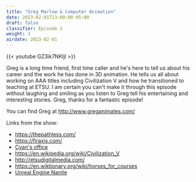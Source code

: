 ```yaml
---
title: "Greg Marlow & Computer Animation"
date: 2023-02-01T13:00:00-05:00
draft: false
classifier: Episode 2
weight: 3
airdate: 2023-02-01
---
```


{{< youtube GZ3ik7NKljI >}}

Greg is a long time friend, first time caller and he's here to tell us about his
career and the work he has done in 3D animation. He tells us all about working
on AAA titles including Civilization V and how he transitioned to teaching at
ETSU. I am certain you can't make it through this episode without laughing and
smiling as you listen to Greg tell his entertaining and interesting stories.
Greg, thanks for a fantastic episode!

You can find Greg at http://www.greganimates.com/

Links from the show:

- https://thepathless.com/
- https://firaxis.com/
- [Cyan's office](https://www.agostudios.com/cyan-inc)
- https://en.wikipedia.org/wiki/Civilization_V
- http://etsudigitalmedia.com/
- https://en.wiktionary.org/wiki/horses_for_courses
- [Unreal Engine Nanite](https://www.youtube.com/watch?v=TMorJX3Nj6U)
